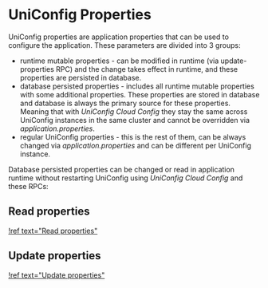 # UniConfig Properties

UniConfig properties are application properties that can be used to configure the application.
These parameters are divided into 3 groups:
* runtime mutable properties - can be modified in runtime (via update-properties RPC)
  and the change takes effect in runtime, and these properties are persisted in database.
* database persisted properties - includes all runtime mutable properties
  with some additional properties. These properties are stored in database and database is always the primary source
  for these properties. Meaning that with *UniConfig Cloud Config* they stay the same across UniConfig instances
  in the same cluster and cannot be overridden via *application.properties*.
* regular UniConfig properties - this is the rest of them, can be always changed via *application.properties* and
  can be different per UniConfig instance.

Database persisted properties can be changed or read in application runtime without restarting UniConfig 
using *UniConfig Cloud Config* and these RPCs:


## Read properties

[!ref text="Read properties"](../uniconfig-properties/rpc_read-properties)

## Update properties

[!ref text="Update properties"](../uniconfig-properties/rpc_update-properties)

